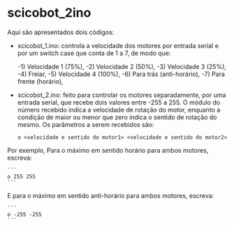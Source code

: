 # scicobot_2ino

Aqui são apresentados dois códigos: 

 * scicobot_1.ino: controla a velocidade dos motores por entrada serial e por um switch case que conta de 1 a 7, de modo que:

    -1) Velocidade 1 (75%),
    -2) Velocidade 2 (50%),
    -3) Velocidade 3 (25%),
    -4) Freiar,
    -5) Velocidade 4 (100%),
    -6) Para trás (anti-horário),
    -7) Para frente (horário),

 * scicobot_2.ino: feito para controlar os motores separadamente, por uma entrada serial, que recebe dois valores entre -255 a 255. O módulo do número recebido indica a velocidade de rotação do motor, enquanto a condição de maior ou menor que zero indica o sentido de rotação do mesmo. Os parâmetros a serem recebidos são:

    `o <velocidade e sentido do motor1> <velocidade e sentido do motor2>`

Por exemplo, Para o máximo em sentido horário para ambos motores, escreva: 

    ```
    o 255 255
    ```

E para o máximo em sentido anti-horário para ambos motores, escreva: 

    ```
    o -255 -255
    ```

